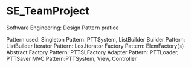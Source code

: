 # SE_TeamProject
Software Engineering: Design Pattern pratice

Pattern used:
Singleton Pattern: PTTSystem, ListBuilder
Builder Pattern: ListBuilder
Iterator Pattern: Lox<T>.Iterator
Factory Pattern: ElemFactory(s)
Abstract Factory Pattern: PTTSLFactory
Adapter Pattern: PTTLoader, PTTSaver
MVC Pattern:PTTSystem, View, Controller
